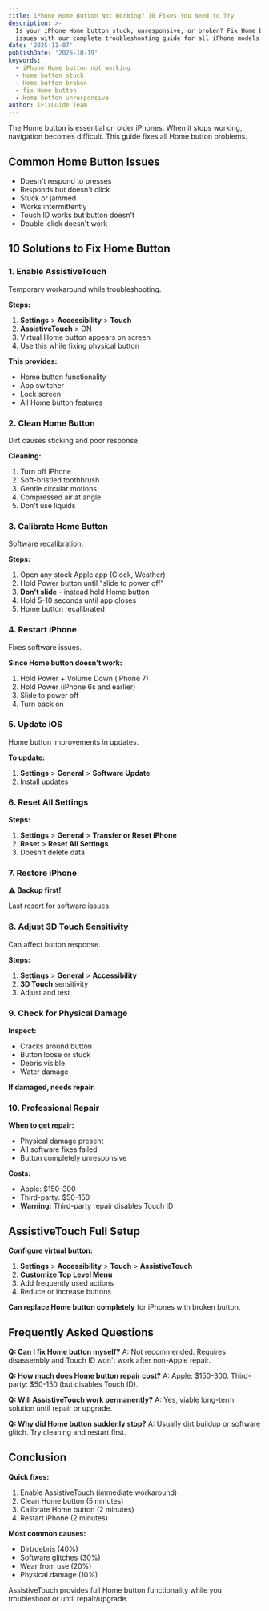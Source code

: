 ```yaml
---
title: iPhone Home Button Not Working? 10 Fixes You Need to Try
description: >-
  Is your iPhone Home button stuck, unresponsive, or broken? Fix Home button
  issues with our complete troubleshooting guide for all iPhone models.
date: '2025-11-07'
publishDate: '2025-10-19'
keywords:
  - iPhone Home button not working
  - Home button stuck
  - Home button broken
  - fix Home button
  - Home button unresponsive
author: iFixGuide Team
---
```


The Home button is essential on older iPhones. When it stops working, navigation becomes difficult. This guide fixes all Home button problems.

## Common Home Button Issues

- Doesn't respond to presses
- Responds but doesn't click
- Stuck or jammed
- Works intermittently
- Touch ID works but button doesn't
- Double-click doesn't work

## 10 Solutions to Fix Home Button

### 1. Enable AssistiveTouch

Temporary workaround while troubleshooting.

**Steps:**
1. **Settings** > **Accessibility** > **Touch**
2. **AssistiveTouch** > ON
3. Virtual Home button appears on screen
4. Use this while fixing physical button

**This provides:**
- Home button functionality
- App switcher
- Lock screen
- All Home button features

### 2. Clean Home Button

Dirt causes sticking and poor response.

**Cleaning:**
1. Turn off iPhone
2. Soft-bristled toothbrush
3. Gentle circular motions
4. Compressed air at angle
5. Don't use liquids

### 3. Calibrate Home Button

Software recalibration.

**Steps:**
1. Open any stock Apple app (Clock, Weather)
2. Hold Power button until "slide to power off"
3. **Don't slide** - instead hold Home button
4. Hold 5-10 seconds until app closes
5. Home button recalibrated

### 4. Restart iPhone

Fixes software issues.

**Since Home button doesn't work:**
1. Hold Power + Volume Down (iPhone 7)
2. Hold Power (iPhone 6s and earlier)
3. Slide to power off
4. Turn back on

### 5. Update iOS

Home button improvements in updates.

**To update:**
1. **Settings** > **General** > **Software Update**
2. Install updates

### 6. Reset All Settings

**Steps:**
1. **Settings** > **General** > **Transfer or Reset iPhone**
2. **Reset** > **Reset All Settings**
3. Doesn't delete data

### 7. Restore iPhone

**⚠️ Backup first!**

Last resort for software issues.

### 8. Adjust 3D Touch Sensitivity

Can affect button response.

**Steps:**
1. **Settings** > **General** > **Accessibility**
2. **3D Touch** sensitivity
3. Adjust and test

### 9. Check for Physical Damage

**Inspect:**
- Cracks around button
- Button loose or stuck
- Debris visible
- Water damage

**If damaged, needs repair.**

### 10. Professional Repair

**When to get repair:**
- Physical damage present
- All software fixes failed
- Button completely unresponsive

**Costs:**
- Apple: $150-300
- Third-party: $50-150
- **Warning:** Third-party repair disables Touch ID

## AssistiveTouch Full Setup

**Configure virtual button:**
1. **Settings** > **Accessibility** > **Touch** > **AssistiveTouch**
2. **Customize Top Level Menu**
3. Add frequently used actions
4. Reduce or increase buttons

**Can replace Home button completely** for iPhones with broken button.

## Frequently Asked Questions

**Q: Can I fix Home button myself?**
A: Not recommended. Requires disassembly and Touch ID won't work after non-Apple repair.

**Q: How much does Home button repair cost?**
A: Apple: $150-300. Third-party: $50-150 (but disables Touch ID).

**Q: Will AssistiveTouch work permanently?**
A: Yes, viable long-term solution until repair or upgrade.

**Q: Why did Home button suddenly stop?**
A: Usually dirt buildup or software glitch. Try cleaning and restart first.

## Conclusion

**Quick fixes:**
1. Enable AssistiveTouch (immediate workaround)
2. Clean Home button (5 minutes)
3. Calibrate Home button (2 minutes)
4. Restart iPhone (2 minutes)

**Most common causes:**
- Dirt/debris (40%)
- Software glitches (30%)
- Wear from use (20%)
- Physical damage (10%)

AssistiveTouch provides full Home button functionality while you troubleshoot or until repair/upgrade.
